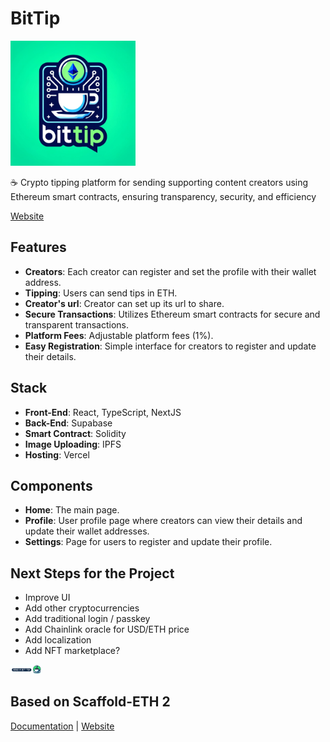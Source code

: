 #  BitTip

<img src="https://github.com/Paul-Sizon/BitTip/blob/main/packages/nextjs/public/thumbnail.jpeg" width="200">

☕️ Crypto tipping platform for sending supporting content creators using Ethereum smart contracts, ensuring transparency, security, and efficiency

 <a href="https://www.bittip.id/">Website</a>

## Features
- **Creators**: Each creator can register and set the profile with their wallet address.
- **Tipping**: Users can send tips in ETH.
- **Creator's url**: Creator can set up its url to share.
- **Secure Transactions**: Utilizes Ethereum smart contracts for secure and transparent transactions.
- **Platform Fees**: Adjustable platform fees (1%).
- **Easy Registration**: Simple interface for creators to register and update their details.

## Stack
- **Front-End**: React, TypeScript, NextJS
- **Back-End**: Supabase
- **Smart Contract**: Solidity
- **Image Uploading**: IPFS
- **Hosting**: Vercel

## Components
- **Home**: The main page.
- **Profile**: User profile page where creators can view their details and update their wallet addresses.
- **Settings**: Page for users to register and update their profile.


## Next Steps for the Project
- Improve UI
- Add other cryptocurrencies
- Add traditional login / passkey
- Add Chainlink oracle for USD/ETH price
- Add localization
- Add NFT marketplace?

<img src="https://github.com/Paul-Sizon/BitTip/blob/main/packages/nextjs/public/logo_integration.png" width="50">

##  Based on Scaffold-ETH 2
<a href="https://docs.scaffoldeth.io">Documentation</a> |
<a href="https://scaffoldeth.io">Website</a>

